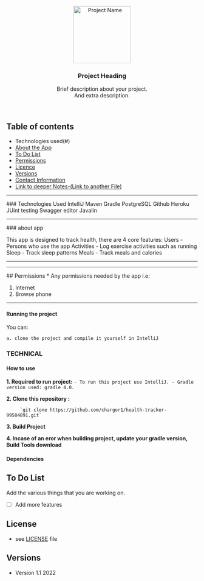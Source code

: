 <p align="center">
  <a href="https://github.com/yourUserName/YourProjectName">
    <img src="#" alt="Project Name" width=150 height=150>
  </a>
  <h3 align="center">Project Heading</h3>

  <p align="center">
    Brief description about your project. <br>
   And extra description.
    <br>
    </p>
</p>

<br>

## Table of contents

- Technologies used(#)
- [About the App](#)
- [To Do List](#)
- [Permissions](#)
- [Licence](#)
- [Versions](#)
- [Contact Information](#)
- [Link to deeper Notes-(Link to another File)](#https://github.com/tamzi/ML4Mobile/blob/master/notes.md)

<hr>
### Technologies Used 
IntelliJ 
Maven 
Gradle 
PostgreSQL 
Github
Heroku 
JUint testing 
Swagger editor 
Javalin

<hr>
### about app

This app is designed to track health, there are 4 core features:
Users - Persons who use the app
Activities - Log exercise activities such as running  
Sleep - Track sleep patterns
Meals - Track meals and calories

<hr>

<hr>
## Permissions
* Any permissions needed by the app i.e:

1. Internet
2. Browse phone

<hr>

#### Running the project

You can:

    a. clone the project and compile it yourself in IntelliJ

### TECHNICAL

#### How to use

**1. Required to run project:**
`- To run this project use IntelliJ. - Gradle version used: gradle 4.0. `

**2. Clone this repository :**

         `git clone https://github.com/chargor1/health-tracker-99584891.git`


**3. Build Project**

**4. Incase of an eror when building project, update your gradle version, Build Tools download**

#### Dependencies

## To Do List

Add the various things that you are working on.

- [ ] Add more features

## License

- see [LICENSE](https://github.com/chargor1/Health-Tracker-99584891/LICENSE.md) file

## Versions

- Version 1.1 2022
